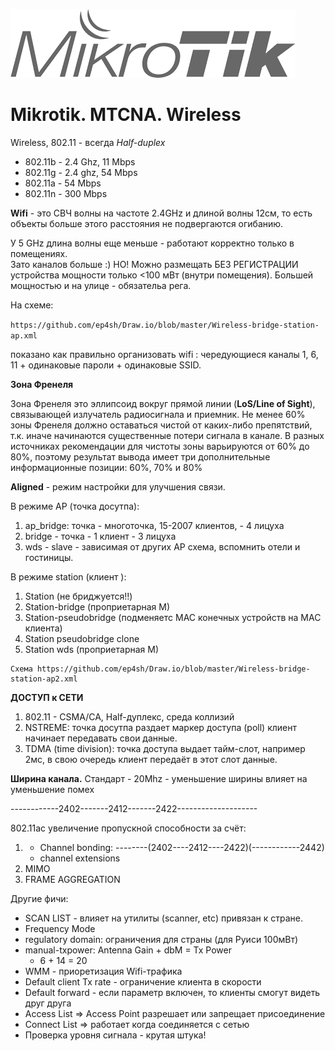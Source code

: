 ![Mikrotik](../../img/Mik.png)

# Mikrotik. MTCNA. Wireless

Wireless, 802.11 - всегда _Half-duplex_

  * 802.11b - 2.4 Ghz, 11 Mbps
  * 802.11g - 2.4 ghz, 54 Mbps
  * 802.11a - 54 Mbps
  * 802.11n - 300 Mbps

**Wifi** - это СВЧ волны на частоте 2.4GHz и длиной волны 12см, то есть объекты больше этого расстояния не подвергаются огибанию.  

У 5 GHz длина волны еще меньше - работают корректно только в помещениях.  
Зато каналов больше :) НО! Можно размещать БЕЗ РЕГИСТРАЦИИ устройства мощности только <100 мВт (внутри помещения). Большей мощностью и на улице - обязательа рега.  

На схеме:  

```https://github.com/ep4sh/Draw.io/blob/master/Wireless-bridge-station-ap.xml```

показано как правильно организовать wifi : чередующиеся каналы 1, 6, 11 + одинаковые пароли + одинаковые SSID.



**Зона Френеля**

Зона Френеля это эллипсоид вокруг прямой линии (**LoS/Line of Sight**), связывающей излучатель радиосигнала и приемник. Не менее 60% зоны Френеля должно оставаться чистой от каких-либо препятствий, т.к. иначе начинаются существенные потери сигнала в канале.
В разных источниках рекомендации для чистоты зоны варьируются от 60% до 80%, поэтому результат вывода имеет три дополнительные информационные позиции: 60%, 70% и 80%

**Aligned** - режим настройки для улучшения связи.

В режиме AP (точка досутпа):  
1. ap_bridge: точка - многоточка, 15-2007 клиентов, - 4 лицуха
2. bridge - точка - 1 клиент - 3 лицуха
3. wds - slave - зависимая от других AP схема, вспомнить отели и гостиницы.

В режиме station (клиент ):
1. Station (не бриджуется!!)
2. Station-bridge (проприетарная M)
3. Station-pseudobridge (подменяетс MAC конечных устройств на MAC клиента)
4. Station pseudobridge clone
5. Station wds (проприетарная M)

```
Схема https://github.com/ep4sh/Draw.io/blob/master/Wireless-bridge-station-ap2.xml
```


**ДОСТУП к СЕТИ**
1) 802.11 - CSMA/CA, Half-дуплекс, среда коллизий
2) NSTREME: точка досутпа раздает маркер доступа (poll) клиент начинает передавать свои данные.
3) TDMA (time division): точка доступа выдает тайм-слот, например 2мс, в свою очередь клиент передаёт в этот слот данные.
  
**Ширина канала.**
Стандарт - 20Mhz - уменьшение ширины влияет на уменьшение помех


------------2402-------2412-------2422--------------------

  
802.11ac увеличение пропускной способности за счёт:
1)   * Channel bonding:
--------(2402----2412----2422)(------------2442)  
     * channel extensions
2) MIMO
3) FRAME AGGREGATION

Другие фичи:

  * SCAN LIST - влияет на утилиты (scanner, etc) привязан к стране.
  * Frequency Mode
  * regulatory domain: ограничения для страны (для Руиси 100мВт)
  * manual-txpower: Antenna Gain + dbM = Tx Power
    * 6 + 14 = 20
  * WMM - приоретизация Wifi-трафика
  * Default client Tx rate - ограничение клиента в скорости
  * Default forward - если параметр включен, то клиенты смогут видеть друг друга
  * Access List => Access Point разрешает или запрещает присоединение
  * Connect List => работает когда соединяется с сетью
  * Проверка уровня сигнала - крутая штука!



